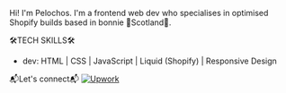 Hi!  I'm Pelochos.  I'm a frontend web dev who specialises in optimised Shopify builds based in bonnie 🏴󠁧󠁢󠁳󠁣󠁴󠁿Scotland🏴󠁧󠁢󠁳󠁣󠁴󠁿.

🛠TECH SKILLS🛠
- dev:
HTML | CSS | JavaScript | Liquid (Shopify) | Responsive Design

📬Let's connect📬
[![Upwork](https://img.shields.io/badge/Upwork-link?style=for-the-badge&color=%231e1e1e)](https://www.upwork.com/freelancers/~0148233da128637afc?mp_source=share)


<!--
**Pelochos/Pelochos** is a ✨ _special_ ✨ repository because its `README.md` (this file) appears on your GitHub profile.

Here are some ideas to get you started:

- 🔭 I’m currently working on ...
- 🌱 I’m currently learning ...
- 👯 I’m looking to collaborate on ...
- 🤔 I’m looking for help with ...
- 💬 Ask me about ...
- 📫 How to reach me: ...
- 😄 Pronouns: ...
- ⚡ Fun fact: ...
-->
